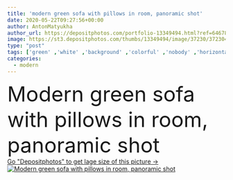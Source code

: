 ```yaml
---
title: 'modern green sofa with pillows in room, panoramic shot'
date: 2020-05-22T09:27:56+00:00
author: AntonMatyukha
author_url: https://depositphotos.com/portfolio-13349494.html?ref=64678756
image: https://st3.depositphotos.com/thumbs/13349494/image/37230/372304704/api_thumb_450.jpg?forcejpeg=true
type: "post"
tags: ['green' ,'white' ,'background' ,'colorful' ,'nobody' ,'horizontal' ,'design' ,'comfortable' ,'crop' ,'style' ,'banner' ,'modern' ,'wall' ,'interior' ,'home' ,'furniture' ,'grey' ,'room' ,'indoors' ,'web' ,'material' ,'floor' ,'panorama' ,'panoramic' ,'apartment' ,'sofa' ,'couch' ,'pillows' ,'Living Room' ,'no people' ,'website header' ]
categories: 
  - modern
---
```

<div aling="center">
            <font size="60"> Modern green sofa with pillows in room, panoramic shot</font>   
</div>
<div>
    <a href='https://depositphotos.com/372304704/stock-photo-modern-green-sofa-pillows-room.html?ref=64678756' target=_blank > Go "Depositphotos" to get lage size of this picture ->
        <img href='https://depositphotos.com/372304704/stock-photo-modern-green-sofa-pillows-room.html?ref=64678756' src='https://st3.depositphotos.com/13349494/37230/i/950/depositphotos_372304704-stock-photo-modern-green-sofa-pillows-room.jpg?forcejpeg=true' alt='Modern green sofa with pillows in room, panoramic shot' >
    </a>
</div>
